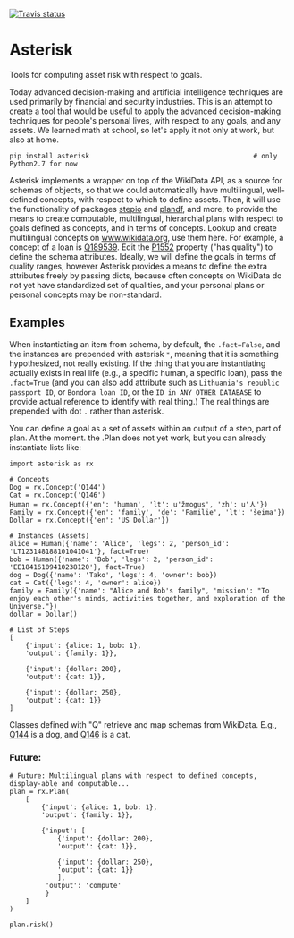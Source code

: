 [![Travis status](https://img.shields.io/travis/mindey/asterisk/master.svg?style=flat)](https://travis-ci.org/mindey/asterisk)
# Asterisk
Tools for computing asset risk with respect to goals.

Today advanced decision-making and artificial intelligence techniques are used primarily by financial and security industries. This is an attempt to create a tool that would be useful to apply the advanced decision-making techniques for people's personal lives, with respect to any goals, and any assets. We learned math at school, so let's apply it not only at work, but also at home.

    pip install asterisk                                         # only Python2.7 for now

Asterisk implements a wrapper on top of the WikiData API, as a source for schemas of objects, so that we could automatically have multilingual, well-defined concepts, with respect to which to define assets. Then, it will use the functionality of packages [stepio](https://github.com/WeFindX/StepIO) and [plandf](https://github.com/WeFindX/PlanDF), and more, to provide the means to create computable, multilingual, hierarchial plans with respect to goals defined as concepts, and in terms of concepts. Lookup and create multilingual concepts on www.wikidata.org, use them here. For example, a concept of a loan is [Q189539](https://www.wikidata.org/wiki/Q189539). Edit the [P1552](https://www.wikidata.org/wiki/Property:P1552) property ("has quality") to define the schema attributes. Ideally, we will define the goals in terms of quality ranges, however Asterisk provides a means to define the extra attributes freely by passing dicts, because often concepts on WikiData do not yet have standardized set of qualities, and your personal plans or personal concepts may be non-standard.

## Examples

When instantiating an item from schema, by default, the ``.fact=False``, and the instances are prepended with asterisk ``*``, meaning that it is something hypothesized, not really existing. If the thing that you are instantiating actually exists in real life (e.g., a specific human, a specific loan), pass the ``.fact=True`` (and you can also add attribute such as ``Lithuania's republic passport ID``, or ``Bondora loan ID``, or the ``ID in ANY OTHER DATABASE`` to provide actual reference to identify with real thing.) The real things are prepended with dot ``.`` rather than asterisk.

You can define a goal as a set of assets within an output of a step, part of plan. At the moment. the .Plan does not yet work, but you can already instantiate lists like:

```{python}
import asterisk as rx

# Concepts
Dog = rx.Concept('Q144')
Cat = rx.Concept('Q146')
Human = rx.Concept({'en': 'human', 'lt': u'žmogus', 'zh': u'人'})
Family = rx.Concept({'en': 'family', 'de': 'Familie', 'lt': 'šeima'})
Dollar = rx.Concept({'en': 'US Dollar'})

# Instances (Assets)
alice = Human({'name': 'Alice', 'legs': 2, 'person_id': 'LT123148188101041041'}, fact=True)
bob = Human({'name': 'Bob', 'legs': 2, 'person_id': 'EE18416109410238120'}, fact=True)
dog = Dog({'name': 'Tako', 'legs': 4, 'owner': bob})
cat = Cat({'legs': 4, 'owner': alice})
family = Family({'name': "Alice and Bob's family", 'mission': "To enjoy each other's minds, activities together, and exploration of the Universe."})
dollar = Dollar()

# List of Steps
[
    {'input': {alice: 1, bob: 1},
    'output': {family: 1}},
    
    {'input': {dollar: 200},
    'output': {cat: 1}},

    {'input': {dollar: 250},
    'output': {cat: 1}}
]
```
Classes defined with "Q" retrieve and map schemas from WikiData. E.g., [Q144](https://www.wikidata.org/wiki/Q144) is a dog, and [Q146](https://www.wikidata.org/wiki/Q144) is a cat.

### Future:

```{python}
# Future: Multilingual plans with respect to defined concepts, display-able and computable...
plan = rx.Plan(
    [
        {'input': {alice: 1, bob: 1},
        'output': {family: 1}},
        
        {'input': [
            {'input': {dollar: 200},
            'output': {cat: 1}},

            {'input': {dollar: 250},
            'output': {cat: 1}}
            ],
         'output': 'compute'
         }
    ]
)

plan.risk()
```

